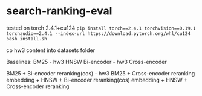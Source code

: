 # search-ranking-eval

tested on torch 2.4.1+cu124
`pip install torch==2.4.1 torchvision==0.19.1 torchaudio==2.4.1 --index-url https://download.pytorch.org/whl/cu124`
`bash install.sh`

cp hw3 content into datasets folder

Baselines:
BM25 - hw3
HNSW Bi-encoder - hw3
Cross-encoder 

BM25 + Bi-encoder reranking(cos) - hw3
BM25 + Cross-encoder reranking
embedding + HNSW + Bi-encoder reranking(cos)
embedding + HNSW + Cross-encoder reranking
